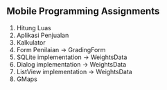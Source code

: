 ## Mobile Programming Assignments

1. Hitung Luas
2. Aplikasi Penjualan
3. Kalkulator
4. Form Penilaian -> GradingForm
5. SQLite implementation -> WeightsData
6. Dialog implementation -> WeightsData
7. ListView implementation -> WeightsData
8. GMaps
